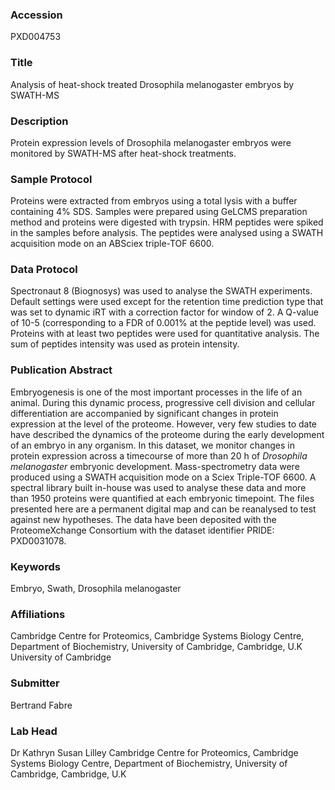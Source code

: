 ### Accession
PXD004753

### Title
Analysis of heat-shock treated Drosophila melanogaster embryos by SWATH-MS

### Description
Protein expression levels of Drosophila melanogaster embryos were monitored by SWATH-MS after heat-shock treatments.

### Sample Protocol
Proteins were extracted from embryos using a total lysis with a buffer containing 4% SDS. Samples were prepared using GeLCMS preparation method and proteins were digested with trypsin. HRM peptides were spiked in the samples before analysis. The peptides were analysed using a SWATH acquisition mode on an ABSciex triple-TOF 6600.

### Data Protocol
Spectronaut 8 (Biognosys) was used to analyse the SWATH experiments. Default settings were used except for the retention time prediction type that was set to dynamic iRT with a correction factor for window of 2. A Q-value of 10-5 (corresponding to a FDR of 0.001% at the peptide level) was used.  Proteins with at least two peptides were used for quantitative analysis. The sum of peptides intensity was used as protein intensity.

### Publication Abstract
Embryogenesis is one of the most important processes in the life of an animal. During this dynamic process, progressive cell division and cellular differentiation are accompanied by significant changes in protein expression at the level of the proteome. However, very few studies to date have described the dynamics of the proteome during the early development of an embryo in any organism. In this dataset, we monitor changes in protein expression across a timecourse of more than 20&#xa0;h of <i>Drosophila melanogaster</i> embryonic development. Mass-spectrometry data were produced using a SWATH acquisition mode on a Sciex Triple-TOF 6600. A spectral library built in-house was used to analyse these data and more than 1950 proteins were quantified at each embryonic timepoint. The files presented here are a permanent digital map and can be reanalysed to test against new hypotheses. The data have been deposited with the ProteomeXchange Consortium with the dataset identifier PRIDE: PXD0031078.

### Keywords
Embryo, Swath, Drosophila melanogaster

### Affiliations
Cambridge Centre for Proteomics, Cambridge Systems Biology Centre, Department of Biochemistry, University of Cambridge, Cambridge, U.K
University of Cambridge

### Submitter
Bertrand Fabre

### Lab Head
Dr Kathryn Susan Lilley
Cambridge Centre for Proteomics, Cambridge Systems Biology Centre, Department of Biochemistry, University of Cambridge, Cambridge, U.K


